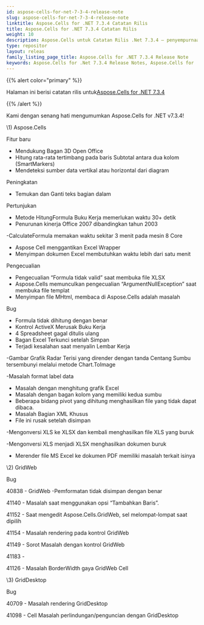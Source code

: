 ```yaml
---
id: aspose-cells-for-net-7-3-4-release-note
slug: aspose-cells-for-net-7-3-4-release-note
linktitle: Aspose.Cells for .NET 7.3.4 Catatan Rilis
title: Aspose.Cells for .NET 7.3.4 Catatan Rilis
weight: 10
description: Aspose.Cells untuk Catatan Rilis .Net 7.3.4 – penyempurnaan terbaru, fitur baru, dan perbaikan
type: repositor
layout: releas
family_listing_page_title: Aspose.Cells for .NET 7.3.4 Release Note
keywords: Aspose.Cells for .Net 7.3.4 Release Notes, Aspose.Cells for .Net 7.3.4 updates and fixe
---
```

{{% alert color="primary" %}} 

 Halaman ini berisi catatan rilis untuk[Aspose.Cells for .NET 7.3.4](https://releases.aspose.com/cells/net/new-releases/aspose.cells-for-.net-7.3.4/)

{{% /alert %}} 

 Kami dengan senang hati mengumumkan Aspose.Cells for .NET v7.3.4!



\1) Aspose.Cells 



 Fitur baru

- Mendukung Bagan 3D Open Office
- Hitung rata-rata tertimbang pada baris Subtotal antara dua kolom (SmartMarkers)
- Mendeteksi sumber data vertikal atau horizontal dari diagram



 Peningkatan

- Temukan dan Ganti teks bagian dalam



 Pertunjukan

- Metode HitungFormula Buku Kerja memerlukan waktu 30+ detik
- Penurunan kinerja Office 2007 dibandingkan tahun 2003

 -CalculateFormula memakan waktu sekitar 3 menit pada mesin 8 Core

- Aspose Cell menggantikan Excel Wrapper
- Menyimpan dokumen Excel membutuhkan waktu lebih dari satu menit



 Pengecualian

- Pengecualian “Formula tidak valid” saat membuka file XLSX
- Aspose.Cells memunculkan pengecualian “ArgumentNullException” saat membuka file templat
- Menyimpan file MHtml, membaca di Aspose.Cells adalah masalah



Bug

- Formula tidak dihitung dengan benar
- Kontrol ActiveX Merusak Buku Kerja
- 4 Spreadsheet gagal ditulis ulang
- Bagan Excel Terkunci setelah Simpan
- Terjadi kesalahan saat menyalin Lembar Kerja

 -Gambar Grafik Radar Terisi yang dirender dengan tanda Centang Sumbu tersembunyi melalui metode Chart.ToImage

 -Masalah format label data

- Masalah dengan menghitung grafik Excel
- Masalah dengan bagan kolom yang memiliki kedua sumbu
- Beberapa bidang pivot yang dihitung menghasilkan file yang tidak dapat dibaca.
- Masalah Bagian XML Khusus
- File ini rusak setelah disimpan

 -Mengonversi XLS ke XLSX dan kembali menghasilkan file XLS yang buruk

 -Mengonversi XLS menjadi XLSX menghasilkan dokumen buruk

- Merender file MS Excel ke dokumen PDF memiliki masalah terkait isinya



 \2) GridWeb



Bug

40838 - GridWeb -Pemformatan tidak disimpan dengan benar

 41140 - Masalah saat menggunakan opsi “Tambahkan Baris”.

 41152 - Saat mengedit Aspose.Cells.GridWeb, sel melompat-lompat saat dipilih

 41154 - Masalah rendering pada kontrol GridWeb

 41149 - Sorot Masalah dengan kontrol GridWeb

41183 - 

 41126 - Masalah BorderWidth gaya GridWeb Cell



 \3) GridDesktop



Bug

 40709 - Masalah rendering GridDesktop

41098 - Cell Masalah perlindungan/penguncian dengan GridDesktop
